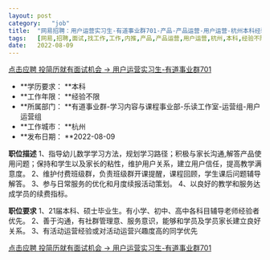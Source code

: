 ```yaml
---
layout:	post
category:	"job"
title:	"网易招聘：用户运营实习生-有道事业群701-产品-产品运营-用户运营-杭州本科经验不限"
tags:	[网易,招聘,面试,找工作,工作,内推,产品,产品运营,用户运营,杭州,本科,经验不限]
date:	2022-08-09
---
```


[点击应聘 投简历就有面试机会 -> 用户运营实习生-有道事业群701](http://mobile.bole.netease.com/bole/boleDetail?id=42036&employeeId=346f03c3cda5f04c&key=all)



- **学历要求： **本科
- **工作年限： **经验不限
- **所属部门： **有道事业群-学习内容与课程事业部-乐读工作室-运营组-用户运营组
- **工作城市： **杭州
- **发布日期： **2022-08-09



**职位描述**
1、指导幼儿数学学习方法，规划学习路径；积极与家长沟通,解答产品使用问题；保持和学生以及家长的粘性，维护用户关系，建立用户信任，提高教学满意度。
2、维护付费班级群，负责班级群开课提醒，课程回顾，学生课后问题辅导解答。
3、参与日常服务的优化和月度续报活动策划。
4、以良好的教学和服务达成学员的续费指标。



**职位要求**
1、21届本科、硕士毕业生。有小学、初中、高中各科目辅导老师经验者优先。
2、善于沟通，有社群管理意、服务意识，能够和学员及学员家长建立良好关系。
3、有活动运营经验或对活动运营兴趣度高的同学优先



[点击应聘 投简历就有面试机会 -> 用户运营实习生-有道事业群701](http://mobile.bole.netease.com/bole/boleDetail?id=42036&employeeId=346f03c3cda5f04c&key=all)